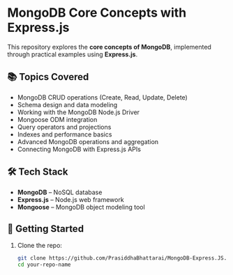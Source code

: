 # MongoDB Core Concepts with Express.js

This repository explores the **core concepts of MongoDB**, implemented through practical examples using **Express.js**.

## 📚 Topics Covered

- MongoDB CRUD operations (Create, Read, Update, Delete)
- Schema design and data modeling
- Working with the MongoDB Node.js Driver
- Mongoose ODM integration
- Query operators and projections
- Indexes and performance basics
- Advanced MongoDB operations and aggregation
- Connecting MongoDB with Express.js APIs

## 🛠️ Tech Stack

- **MongoDB** – NoSQL database
- **Express.js** – Node.js web framework
- **Mongoose** – MongoDB object modeling tool

## 🚀 Getting Started

1. Clone the repo:
   ```bash
   git clone https://github.com/PrasiddhaBhattarai/MongoDB-Express.JS.git
   cd your-repo-name

